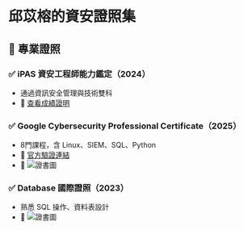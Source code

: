 # 邱苡榕的資安證照集

## 📜 專業證照

### ✅ iPAS 資安工程師能力鑑定（2024）
- 通過資訊安全管理與技術雙科
- 📎 [查看成績證明](./ipas_certificate.jpg)

### ✅ Google Cybersecurity Professional Certificate（2025）
- 8門課程，含 Linux、SIEM、SQL、Python
- 🔗 [官方驗證連結](https://coursera.org/verify/professional-cert/4IJ9TC24KFZ6)
- 📎 ![證書圖](./google_certificate.jpg)

### ✅ Database 國際證照（2023）
- 熟悉 SQL 操作、資料表設計
- 📎 ![證書圖](./database.jpg)
